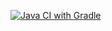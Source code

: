 [![Java CI with Gradle](https://github.com/KorzunE/AutoJava10/actions/workflows/gradle.yml/badge.svg)](https://github.com/KorzunE/AutoJava10/actions/workflows/gradle.yml)
